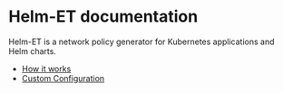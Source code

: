 # Helm-ET documentation

Helm-ET is a network policy generator for Kubernetes applications and Helm charts.
 
 - [How it works](how_it_works.md)
 - [Custom Configuration](custom_configuration.md)
 

